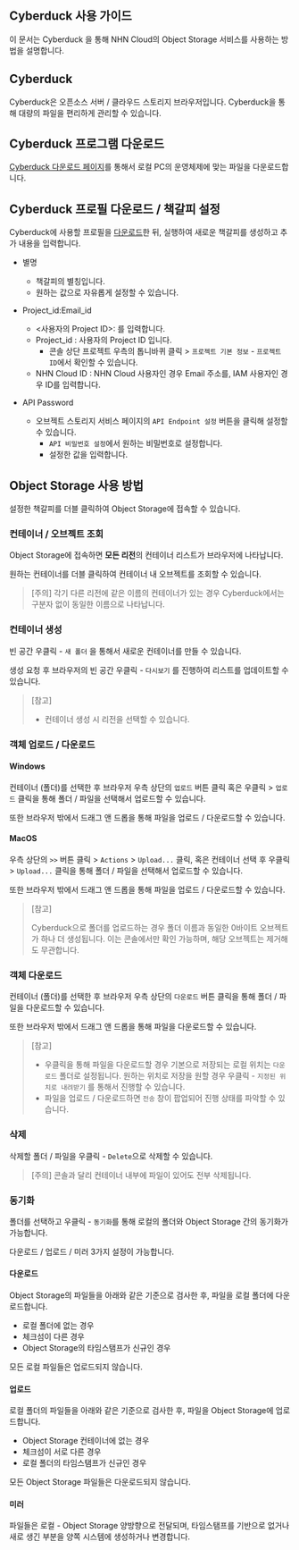 ## Cyberduck 사용 가이드
이 문서는 Cyberduck 을 통해 NHN Cloud의 Object Storage 서비스를 사용하는 방법을 설명합니다.

## Cyberduck

Cyberduck은 오픈소스 서버 / 클라우드 스토리지 브라우저입니다.
Cyberduck을 통해 대량의 파일을 편리하게 관리할 수 있습니다.

## Cyberduck 프로그램 다운로드

[Cyberduck 다운로드 페이지](https://cyberduck.io/download/)를 통해서 로컬 PC의 운영체제에 맞는 파일을 다운로드합니다.

## Cyberduck 프로필 다운로드 / 책갈피 설정

Cyberduck에 사용할 프로필을 [다운로드]()한 뒤, 실행하여 새로운 책갈피를 생성하고 추가 내용을 입력합니다.

- 별명
  - 책갈피의 별칭입니다.
  - 원하는 값으로 자유롭게 설정할 수 있습니다.

- Project_id:Email_id
  - <사용자의 Project ID>:<NHN Cloud ID> 를 입력합니다.
  - Project_id : 사용자의 Project ID 입니다.
    - 콘솔 상단 프로젝트 우측의 톱니바퀴 클릭 > `프로젝트 기본 정보` - `프로젝트 ID`에서 확인할 수 있습니다.
  - NHN Cloud ID : NHN Cloud 사용자인 경우 Email 주소를, IAM 사용자인 경우 ID를 입력합니다.

- API Password
  - 오브젝트 스토리지 서비스 페이지의 `API Endpoint 설정` 버튼을 클릭해 설정할 수 있습니다.
    - `API 비밀번호 설정`에서 원하는 비밀번호로 설정합니다.
    - 설정한 값을 입력합니다.

## Object Storage 사용 방법

설정한 책갈피를 더블 클릭하여 Object Storage에 접속할 수 있습니다.

### 컨테이너 / 오브젝트 조회

Object Storage에 접속하면 **모든 리전**의 컨테이너 리스트가 브라우저에 나타납니다.

원하는 컨테이너를 더블 클릭하여 컨테이너 내 오브젝트를 조회할 수 있습니다.

> [주의]
> 각기 다른 리전에 같은 이름의 컨테이너가 있는 경우 Cyberduck에서는 구분자 없이 동일한 이름으로 나타납니다.

### 컨테이너 생성

빈 공간 우클릭 - `새 폴더` 을 통해서 새로운 컨테이너를 만들 수 있습니다.

생성 요청 후 브라우저의 빈 공간 우클릭 - `다시보기` 를 진행하여 리스트를 업데이트할 수 있습니다.

> [참고]
> - 컨테이너 생성 시 리전을 선택할 수 있습니다.

### 객체 업로드 / 다운로드

#### Windows

컨테이너 (폴더)를 선택한 후 브라우저 우측 상단의 `업로드` 버튼 클릭 혹은 우클릭 > `업로드` 클릭을 통해 폴더 / 파일을 선택해서 업로드할 수 있습니다.

또한 브라우저 밖에서 드래그 앤 드롭을 통해 파일을 업로드 / 다운로드할 수 있습니다.

#### MacOS

우측 상단의 `>>` 버튼 클릭 > `Actions` > `Upload...` 클릭, 혹은 컨테이너 선택 후 우클릭 > `Upload...` 클릭을 통해 폴더 / 파일을 선택해서 업로드할 수 있습니다.

또한 브라우저 밖에서 드래그 앤 드롭을 통해 파일을 업로드 / 다운로드할 수 있습니다.

> [참고]
> 
> Cyberduck으로 폴더를 업로드하는 경우 폴더 이름과 동일한 0바이트 오브젝트가 하나 더 생성됩니다. 이는 콘솔에서만 확인 가능하며, 해당 오브젝트는 제거해도 무관합니다.

### 객체 다운로드

컨테이너 (폴더)를 선택한 후 브라우저 우측 상단의 `다운로드` 버튼 클릭을 통해 폴더 / 파일을 다운로드할 수 있습니다.

또한 브라우저 밖에서 드래그 앤 드롭을 통해 파일을 다운로드할 수 있습니다.



> [참고]
> 
> - 우클릭을 통해 파일을 다운로드할 경우 기본으로 저장되는 로컬 위치는 `다운로드` 폴더로 설정됩니다. 원하는 위치로 저장을 원할 경우 우클릭 - `지정된 위치로 내려받기` 를 통해서 진행할 수 있습니다.
> - 파일을 업로드 / 다운로드하면 `전송` 창이 팝업되어 진행 상태를 파악할 수 있습니다.

### 삭제

삭제할 폴더 / 파일을 우클릭 - `Delete`으로 삭제할 수 있습니다.

> [주의]
콘솔과 달리 컨테이너 내부에 파일이 있어도 전부 삭제됩니다.

### 동기화

폴더를 선택하고 우클릭 - `동기화`를 통해 로컬의 폴더와 Object Storage 간의 동기화가 가능합니다.

다운로드 / 업로드 / 미러 3가지 설정이 가능합니다.

#### 다운로드

Object Storage의 파일들을 아래와 같은 기준으로 검사한 후, 파일을 로컬 폴더에 다운로드합니다.

- 로컬 폴더에 없는 경우
- 체크섬이 다른 경우
- Object Storage의 타임스탬프가 신규인 경우

모든 로컬 파일들은 업로드되지 않습니다.

#### 업로드

로컬 폴더의 파일들을 아래와 같은 기준으로 검사한 후, 파일을 Object Storage에 업로드합니다.

- Object Storage 컨테이너에 없는 경우
- 체크섬이 서로 다른 경우
- 로컬 폴더의 타임스탬프가 신규인 경우

모든 Object Storage 파일들은 다운로드되지 않습니다.

#### 미러

파일들은 로컬 - Object Storage 양방향으로 전달되며, 타임스탬프를 기반으로 없거나 새로 생긴 부분을 양쪽 시스템에 생성하거나 변경합니다.


